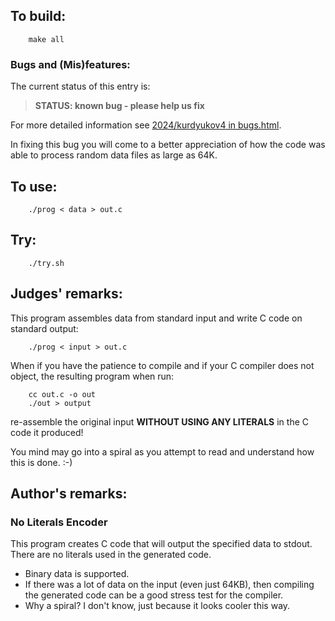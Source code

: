## To build:

``` <!---sh-->
    make all
```


### Bugs and (Mis)features:

The current status of this entry is:

> **STATUS: known bug - please help us fix**

For more detailed information see [2024/kurdyukov4 in bugs.html](../../bugs.html#2024_kurdyukov4).

In fixing this bug you will come to a better appreciation of how the
code was able to process random data files as large as 64K.


## To use:

``` <!---sh-->
    ./prog < data > out.c
```


## Try:

``` <!---sh-->
    ./try.sh
```


## Judges' remarks:

This program assembles data from standard input and write C code on standard output:

``` <!---sh-->
    ./prog < input > out.c
```

When if you have the patience to compile and if your C compiler does not object,
the resulting program when run:

``` <!---sh-->
    cc out.c -o out
    ./out > output
```

re-assemble the original input **WITHOUT USING ANY LITERALS** in the C code it produced!

You mind may go into a spiral as you attempt to read and understand how this is done.  :-)


## Author's remarks:


### No Literals Encoder

This program creates C code that will output the specified data to stdout. There are no literals used in the generated code.

- Binary data is supported.
- If there was a lot of data on the input (even just 64KB), then compiling the generated code can be a good stress test for the compiler.
- Why a spiral? I don't know, just because it looks cooler this way.


<!--

    Copyright © 1984-2025 by Landon Curt Noll and Leonid A. Broukhis.  All Rights Reserved.

    You are free to share and adapt this file under the terms of this license:

        Creative Commons Attribution-ShareAlike 4.0 International (CC BY-SA 4.0)

    For more information, see:

        https://creativecommons.org/licenses/by-sa/4.0/

-->
